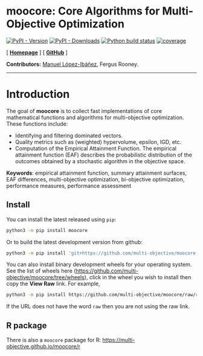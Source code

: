 **moocore**: Core Algorithms for Multi-Objective Optimization
=============================================================

<!-- badges: start -->
[![PyPI - Version](https://img.shields.io/pypi/v/moocore)][py-moocore-pypi]
[![PyPI - Downloads](https://img.shields.io/pypi/dm/moocore?color=blue)][py-moocore-pypi]
[![Python build status][py-build-badge]][py-build-link]
[![coverage][py-coverage-badge]][py-coverage-link]
<!-- badges: end -->

[ [**Homepage**][py-moocore-homepage] ]
[ [**GitHub**][py-moocore-github] ]


**Contributors:**
    [Manuel López-Ibáñez](https://lopez-ibanez.eu),
    Fergus Rooney.

---------------------------------------

Introduction
============

The goal of **moocore** is to collect fast implementations of core mathematical functions and algorithms for multi-objective optimization. These functions include:

 * Identifying and filtering dominated vectors.
 * Quality metrics such as (weighted) hypervolume, epsilon, IGD, etc.
 * Computation of the Empirical Attainment Function. The empirical attainment function (EAF) describes the probabilistic
distribution of the outcomes obtained by a stochastic algorithm in the
objective space.

**Keywords**: empirical attainment function, summary attainment surfaces, EAF
differences, multi-objective optimization, bi-objective optimization,
performance measures, performance assessment


Install
-------

You can install the latest released using `pip`:

```bash
python3 -m pip install moocore
```


Or to build the latest development version from github:

```bash
python3 -m pip install 'git+https://github.com/multi-objective/moocore.git#egg=moocore&subdirectory=python'
```

You can also install binary development wheels for your operating system. See the list of wheels here (https://github.com/multi-objective/moocore/tree/wheels), click in the wheel you wish to install then copy the **View Raw** link. For example,

```bash
python3 -m pip install https://github.com/multi-objective/moocore/raw/refs/heads/wheels/moocore-0.1.5.dev0-py3-none-macosx_10_9_universal2.whl
```

If the URL does not have the word `raw` then you are not using the raw link.


R package
---------

There is also a `moocore` package for R: https://multi-objective.github.io/moocore/r


[py-build-badge]: https://github.com/multi-objective/moocore/actions/workflows/python.yml/badge.svg?event=push
[py-build-link]: https://github.com/multi-objective/moocore/actions/workflows/python.yml
[py-coverage-badge]: https://codecov.io/gh/multi-objective/moocore/branch/main/graph/badge.svg?flag=python
[py-coverage-link]: https://app.codecov.io/gh/multi-objective/moocore/tree/main/python
[py-moocore-github]: https://github.com/multi-objective/moocore/tree/main/python#readme
[py-moocore-homepage]: https://multi-objective.github.io/moocore/python
[py-moocore-pypi]: https://pypi.org/project/moocore/
